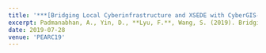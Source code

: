 ```yaml
---
title: '***[Bridging Local Cyberinfrastructure and XSEDE with CyberGIS-Jupyter](https://dl.acm.org/doi/10.1145/3332186.3333257)***'
excerpt: Padmanabhan, A., Yin, D., **Lyu, F.**, Wang, S. (2019). Bridging Local Cyberinfrastructure and XSEDE with CyberGIS-Jupyter. In *Proceedings of the Practice and Experience in Advanced Research Computing on Rise of the Machines learning*. Association for Computing Machinery, New York, NY, USA, Article 95, 1–3.
date: 2019-07-28
venue: 'PEARC19'
---
```


